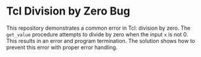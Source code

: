 # Tcl Division by Zero Bug
This repository demonstrates a common error in Tcl: division by zero. The `get_value` procedure attempts to divide by zero when the input `x` is not 0. This results in an error and program termination.  The solution shows how to prevent this error with proper error handling.